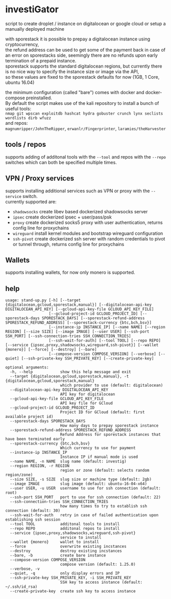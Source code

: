 # investiGator

script to create droplet / instance on digitalocean or google cloud or setup a manually deployed machine  

with sporestack it is possible to prepay a digitalocean instance using cryptocurrency,  
the refund address can be used to get some of the payment back in case of an error on sporestacks side,
seemingly there are no refunds upon early termination of a prepaid instance.    
sporestack supports the standard digitalocean regions, but currently there is no nice way to specify the instance size or image via the API,  
so these values are fixed to the sporestack defaults for now (1GB, 1 Core, ubuntu 16.04)  

the minimum configuration (called "bare") comes with docker and docker-compose preinstalled.  
By default the script makes use of the kali repository to install a bunch of useful tools:  
`nmap git wpscan exploitdb hashcat hydra gobuster crunch lynx seclists wordlists dirb wfuzz`  
and repos:  
`magnumripper/JohnTheRipper`, `erwanlr/Fingerprinter`, `laramies/theHarvester`

## tools / repos
supports adding of additonal tools with the `--tool` and repos with the `--repo` switches which can both be specified multiple times.  


## VPN / Proxy services
supports installing additional services such as VPN or proxy with the `--service` switch.  
currently supported are:
- `shadowsocks` create libev based dockerized shadowsocks server
- `ipsec` create dockerized ipsec + user/pass/psk
- `proxy` create dockerized socks5 proxy with user authentication, returns config line for proxychains
- `wireguard` install kernel modules and bootstrap wireguard configuration
- `ssh-pivot` create dockerized ssh server with random credentials to pivot or tunnel through, returns config line for proxychains

## Wallets
supports installing wallets, for now only monero is supported.  

## help
```
usage: stand-up.py [-h] [--target {digitalocean,gcloud,sporestack,manual}] [--digitalocean-api-key DIGITALOCEAN_API_KEY] [--gcloud-api-key-file GCLOUD_API_KEY_FILE]
                   [--gcloud-project-id GCLOUD_PROJECT_ID] [--sporestack-days SPORESTACK_DAYS] [--sporestack-refund-address SPORESTACK_REFUND_ADDRESS] [--sporestack-currency {btc,bch,bsv}]
                   [--instance-ip INSTANCE_IP] [--name NAME] [--region REGION] [--size SIZE] [--image IMAGE] [--user USER] [--ssh-port SSH_PORT] [--ssh-connection-tries SSH_CONNECTION_TRIES]
                   [--ssh-wait-for-auth] [--tool TOOL] [--repo REPO] [--service {ipsec,proxy,shadowsocks,wireguard,ssh-pivot}] [--wallet {monero}] [--force] [--destroy] [--bare]
                   [--compose-version COMPOSE_VERSION] [--verbose] [--quiet] [--ssh-private-key SSH_PRIVATE_KEY] [--create-private-key]

optional arguments:
  -h, --help            show this help message and exit
  --target {digitalocean,gcloud,sporestack,manual}, -t {digitalocean,gcloud,sporestack,manual}
                        which provider to use (default: digitalocean)
  --digitalocean-api-key DIGITALOCEAN_API_KEY
                        API key for digitalocean
  --gcloud-api-key-file GCLOUD_API_KEY_FILE
                        API key file for GCloud
  --gcloud-project-id GCLOUD_PROJECT_ID
                        Project ID for GCloud (default: first available project id)
  --sporestack-days SPORESTACK_DAYS
                        How many days to prepay sporestack instance
  --sporestack-refund-address SPORESTACK_REFUND_ADDRESS
                        Refund Address for sporestack instances that have been terminated early
  --sporestack-currency {btc,bch,bsv}
                        Which currency to use for payment
  --instance-ip INSTANCE_IP
                        Instance IP if manual mode is used
  --name NAME, -n NAME  slug name (default: investig)
  --region REGION, -r REGION
                        region or zone (default: selects random region/zone)
  --size SIZE, -s SIZE  slug size or machine type (default: 2gb)
  --image IMAGE         slug image (default: ubuntu-16-04-x64)
  --user USER, -u USER  username to use for ssh connection (default: root)
  --ssh-port SSH_PORT   port to use for ssh connection (default: 22)
  --ssh-connection-tries SSH_CONNECTION_TRIES
                        how many times to try to establish ssh connection (default: 30)
  --ssh-wait-for-auth   retry in case of failed authentication upon establishing ssh session
  --tool TOOL           additonal tools to install
  --repo REPO           additonal repos to install
  --service {ipsec,proxy,shadowsocks,wireguard,ssh-pivot}
                        service to install
  --wallet {monero}     wallet to install
  --force               overwrite existing incstances
  --destroy             destroy existing incstances
  --bare, -b            create bare instance
  --compose-version COMPOSE_VERSION
                        compose version (default: 1.25.0)
  --verbose, -v
  --quiet, -q           only display errors and IP
  --ssh-private-key SSH_PRIVATE_KEY, -i SSH_PRIVATE_KEY
                        SSH key to access instance (default: ~/.ssh/id_rsa)
  --create-private-key  create ssh key to access instance
  ```

